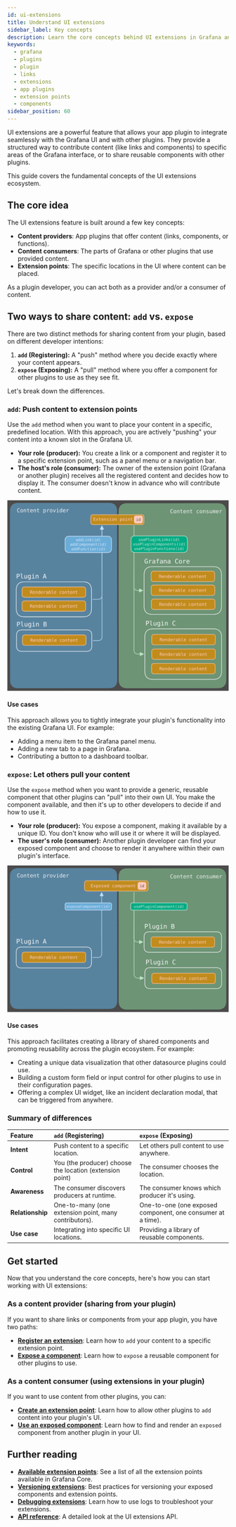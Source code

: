 ```yaml
---
id: ui-extensions
title: Understand UI extensions
sidebar_label: Key concepts
description: Learn the core concepts behind UI extensions in Grafana and how they enable plugins to interact with each other.
keywords:
  - grafana
  - plugins
  - plugin
  - links
  - extensions
  - app plugins
  - extension points
  - components
sidebar_position: 60
---
```


UI extensions are a powerful feature that allows your app plugin to integrate seamlessly with the Grafana UI and with other plugins. They provide a structured way to contribute content (like links and components) to specific areas of the Grafana interface, or to share reusable components with other plugins.

This guide covers the fundamental concepts of the UI extensions ecosystem.

## The core idea 

The UI extensions feature is built around a few key concepts:

- **Content providers**: App plugins that offer content (links, components, or functions).
- **Content consumers**: The parts of Grafana or other plugins that use provided content.
- **Extension points**: The specific locations in the UI where content can be placed.

As a plugin developer, you can act both as a provider and/or a consumer of content.

## Two ways to share content: `add` vs. `expose`

There are two distinct methods for sharing content from your plugin, based on different developer intentions:

1.  **`add` (Registering):** A "push" method where you decide exactly where your content appears.
2.  **`expose` (Exposing):** A "pull" method where you offer a component for other plugins to use as they see fit.

Let's break down the differences.

### `add`: Push content to extension points

Use the `add` method when you want to place your content in a specific, predefined location. With this approach, you are actively "pushing" your content into a known slot in the Grafana UI.

- **Your role (producer):** You create a link or a component and register it to a specific extension point, such as a panel menu or a navigation bar.
- **The host's role (consumer):** The owner of the extension point (Grafana or another plugin) receives all the registered content and decides how to display it. The consumer doesn't know in advance who will contribute content.

![Add APIs flow](./images/ui-extensions-add-flow.svg)

#### Use cases 

This approach allows you to tightly integrate your plugin's functionality into the existing Grafana UI. For example:

- Adding a menu item to the Grafana panel menu.
- Adding a new tab to a page in Grafana.
- Contributing a button to a dashboard toolbar.

### `expose`: Let others pull your content

Use the `expose` method when you want to provide a generic, reusable component that other plugins can "pull" into their own UI. You make the component available, and then it's up to other developers to decide if and how to use it.

- **Your role (producer):** You expose a component, making it available by a unique ID. You don't know who will use it or where it will be displayed.
- **The user's role (consumer):** Another plugin developer can find your exposed component and choose to render it anywhere within their own plugin's interface.

![Expose APIs flow](./images/ui-extensions-expose-flow.svg)

#### Use cases 

This approach facilitates creating a library of shared components and promoting reusability across the plugin ecosystem. For example:

- Creating a unique data visualization that other datasource plugins could use.
- Building a custom form field or input control for other plugins to use in their configuration pages.
- Offering a complex UI widget, like an incident declaration modal, that can be triggered from anywhere.

### Summary of differences

| Feature          | `add` (Registering)                                       | `expose` (Exposing)                                         |
| :--------------- | :-------------------------------------------------------- | :---------------------------------------------------------- |
| **Intent**       | Push content to a specific location.                       | Let others pull content to use anywhere.                     |
| **Control**      | You (the producer) choose the location (extension point) | The consumer chooses the location.                          |
| **Awareness**    | The consumer discovers producers at runtime.              | The consumer knows which producer it's using.               |
| **Relationship** | One-to-many (one extension point, many contributors).     | One-to-one (one exposed component, one consumer at a time). |
| **Use case**     | Integrating into specific UI locations.                   | Providing a library of reusable components.                 |

## Get started

Now that you understand the core concepts, here's how you can start working with UI extensions:

### As a content provider (sharing from your plugin)

If you want to share links or components from your app plugin, you have two paths:

- [**Register an extension**](../how-to-guides/ui-extensions/register-an-extension.md): Learn how to `add` your content to a specific extension point.
- [**Expose a component**](../how-to-guides/ui-extensions/expose-a-component.md): Learn how to `expose` a reusable component for other plugins to use.

### As a content consumer (using extensions in your plugin)

If you want to use content from other plugins, you can:

- [**Create an extension point**](../how-to-guides/ui-extensions/create-an-extension-point.md): Learn how to allow other plugins to `add` content into your plugin's UI.
- [**Use an exposed component**](../how-to-guides/ui-extensions/use-an-exposed-component.md): Learn how to find and render an `exposed` component from another plugin in your UI.

## Further reading

- [**Available extension points**](../reference/ui-extensions-reference/extension-points.md): See a list of all the extension points available in Grafana Core.
- [**Versioning extensions**](../how-to-guides/ui-extensions/versioning-extensions.md): Best practices for versioning your exposed components and extension points.
- [**Debugging extensions**](../how-to-guides/ui-extensions/debug-logs.md): Learn how to use logs to troubleshoot your extensions.
- [**API reference**](../reference/ui-extensions-reference/ui-extensions.md): A detailed look at the UI extensions API.
